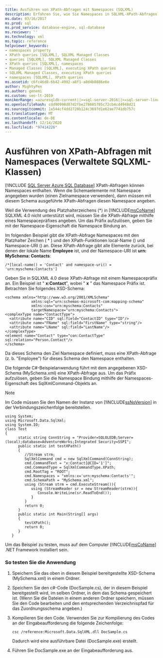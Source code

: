 ```yaml
---
title: Ausführen von XPath-Abfragen mit Namespaces (SQLXML)
description: Erfahren Sie, wie Sie Namespaces in SQLXML-XPath-Abfragen einschließen.
ms.date: 03/16/2017
ms.prod: sql
ms.prod_service: database-engine, sql-database
ms.reviewer: ''
ms.technology: xml
ms.topic: reference
helpviewer_keywords:
- namespaces property
- XPath queries [SQLXML], SQLXML Managed Classes
- queries [SQLXML], SQLXML Managed Classes
- XPath queries [SQLXML], namespaces
- Managed Classes [SQLXML], executing XPath queries
- SQLXML Managed Classes, executing XPath queries
- namespaces [SQLXML], XPath queries
ms.assetid: c6fc46d8-6b42-4992-a8f1-a8d4b8886e6e
author: MightyPen
ms.author: genemi
ms.custom: seo-lt-2019
monikerRange: =azuresqldb-current||>=sql-server-2016||>=sql-server-linux-2017||=azuresqldb-mi-current
ms.openlocfilehash: cdd90998d87d2fbe278605785c72cb4cd4948d21
ms.sourcegitcommit: 1a544cf4dd2720b124c3697d1e62ae7741db757c
ms.translationtype: MT
ms.contentlocale: de-DE
ms.lasthandoff: 12/14/2020
ms.locfileid: "97414226"
---
```

# <a name="executing-xpath-queries-with-namespaces-sqlxml-managed-classes"></a>Ausführen von XPath-Abfragen mit Namespaces (Verwaltete SQLXML-Klassen)
[!INCLUDE [SQL Server Azure SQL Database](../../../includes/applies-to-version/sql-asdb.md)]
  XPath-Abfragen können Namespaces enthalten. Wenn die Schemaelemente mit Namespace angegeben wurden (einen Zielnamespace verwenden), dann müssen mit diesem Schema ausgeführte XPath-Abfragen diesen Namespace angeben.  
  
 Weil die Verwendung des Platzhalterzeichens (*) in [!INCLUDE[msCoName](../../../includes/msconame-md.md)] SQLXML 4.0 nicht unterstützt wird, müssen Sie die XPath-Abfrage mithilfe eines Namespacepräfixes angeben. Um das Präfix aufzulösen, geben Sie mit der Namespace-Eigenschaft die Namespace Bindung an.  
  
 Im folgenden Beispiel gibt die XPath-Abfrage Namespaces mit den Platzhalter Zeichen ( \* ) und den XPath-Funktionen local-Name () und Namespace-URI () an. Diese XPath-Abfrage gibt alle Elemente zurück, bei denen der lokale Name **Employee** ist, und der Namespace-URI ist **urn: MySchema: Contacts**:  
  
```  
/*[local-name() = 'Contact' and namespace-uri() = 'urn:myschema:Contacts']  
```  
  
 Geben Sie in SQLXML 4.0 diese XPath-Abfrage mit einem Namespacepräfix an. Ein Beispiel ist " **x:Contact**", wobei " **x** " das Namespace Präfix ist. Betrachten Sie folgendes XSD-Schema:  
  
```  
<schema xmlns="http://www.w3.org/2001/XMLSchema"  
            xmlns:sql="urn:schemas-microsoft-com:mapping-schema"  
            xmlns:con="urn:myschema:Contacts"  
            targetNamespace="urn:myschema:Contacts">  
<complexType name="ContactType">  
  <attribute name="CID" sql:field="ContactID" type="ID"/>  
  <attribute name="FName" sql:field="FirstName" type="string"/>  
  <attribute name="LName" sql:field="LastName"/>   
</complexType>  
<element name="Contact" type="con:ContactType" sql:relation="Person.Contact"/>  
</schema>  
```  
  
 Da dieses Schema den Ziel Namespace definiert, muss eine XPath-Abfrage (z. b. "Employee") für dieses Schema den Namespace enthalten.  
  
 Die folgende C#-Beispielanwendung führt mit dem angegebenen XSD-Schema (MySchema.xml) eine XPath-Abfrage aus. Um das Präfix aufzulösen, geben Sie die Namespace Bindung mithilfe der Namespaces-Eigenschaft des SqlXmlCommand-Objekts an.  
  
> [!NOTE]  
>  Im Code müssen Sie den Namen der Instanz von [!INCLUDE[ssNoVersion](../../../includes/ssnoversion-md.md)] in der Verbindungszeichenfolge bereitstellen.  
  
```  
using System;  
using Microsoft.Data.SqlXml;  
using System.IO;  
class Test  
{  
      static string ConnString = "Provider=SQLOLEDB;Server=(local);database=AdventureWorks;Integrated Security=SSPI";  
      public static int testXPath()  
      {  
         //Stream strm;  
         SqlXmlCommand cmd = new SqlXmlCommand(ConnString);  
         cmd.CommandText = "x:Contact[@CID='1']";  
         cmd.CommandType = SqlXmlCommandType.XPath;  
         cmd.RootTag = "ROOT";  
         cmd.Namespaces = "xmlns:x='urn:myschema:Contacts'";  
         cmd.SchemaPath = "MySchema.xml";  
         using (Stream strm = cmd.ExecuteStream()){  
            using (StreamReader sr = new StreamReader(strm)){  
               Console.WriteLine(sr.ReadToEnd());  
            }  
         }  
         return 0;  
      }  
      public static int Main(String[] args)  
      {  
         testXPath();  
         return 0;  
      }  
   }  
```  
  
 Um das Beispiel zu testen, muss auf dem Computer [!INCLUDE[msCoName](../../../includes/msconame-md.md)] .NET Framework installiert sein.  
  
### <a name="to-test-the-application"></a>So testen Sie die Anwendung  
  
1.  Speichern Sie das oben in diesem Beispiel bereitgestellte XSD-Schema (MySchema.xml) in einem Ordner.  
  
2.  Speichern Sie den c#-Code (DocSample.cs), der in diesem Beispiel bereitgestellt wird, im selben Ordner, in dem das Schema gespeichert ist. (Wenn Sie die Dateien in einem anderen Ordner speichern, müssen Sie den Code bearbeiten und den entsprechenden Verzeichnispfad für das Zuordnungsschema angeben.)  
  
3.  Kompilieren Sie den Code. Verwenden Sie zur Kompilierung des Codes an der Eingabeaufforderung die folgende Zeichenfolge:  
  
    ```  
    csc /reference:Microsoft.Data.SqlXML.dll DocSample.cs  
    ```  
  
     Dadurch wird eine ausführbare Datei (DocSample.exe) erstellt.  
  
4.  Führen Sie DocSample.exe an der Eingabeaufforderung aus.  

